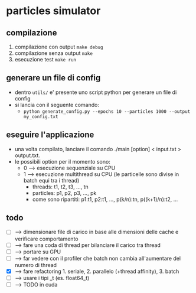 # particles simulator
## compilazione
1. compilazione con output `make debug`
2. compilazione senza output `make`
3. esecuzione test `make run`

## generare un file di config
- dentro `utils/` e' presente uno script python per generare un file di config
- si lancia con il seguente comando:
    - `python generate_config.py --epochs 10 --particles 1000 --output my_config.txt`

## eseguire l'applicazione
- una volta compilato, lanciare il comando ./main [option] < input.txt > output.txt.
- le possibili option per il momento sono:
    - 0 --> esecuzione sequenziale su CPU
    - 1 --> esecuzione multithread su CPU (le particelle sono divise in batch equi tra i thread)
        - threads: t1, t2, t3, ..., tn
        - particles: p1, p2, p3, ..., pk
        - come sono ripartiti: p1:t1, p2:t1, ..., p(k/n):tn, p((k+1)/n):t2, ...

## todo
- [ ] --> dimensionare file di carico in base alle dimensioni delle cache e verificare comportamento
- [ ] --> fare una coda di thread per bilanciare il carico tra thread
- [ ] --> portare su GPU
- [ ] --> far vedere con il profiler che batch non cambia all'aumentare del numero di thread
- [x] --> fare refactoring 1. seriale, 2. parallelo (+thread affinity), 3. batch
- [ ] --> usare i tipi _t (es. float64_t)
- [ ] --> TODO in cuda
